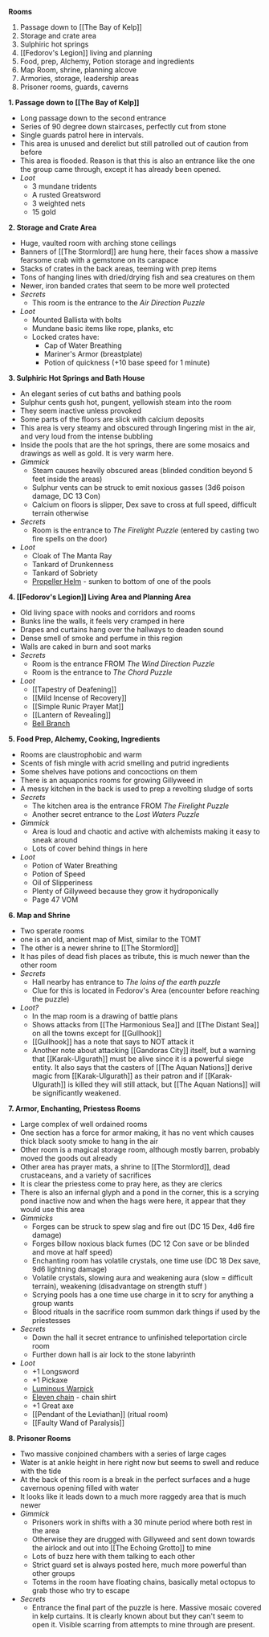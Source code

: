 **Rooms**
1. Passage down to [[The Bay of Kelp]]
2. Storage and crate area
3. Sulphiric hot springs
4. [[Fedorov's Legion]] living and planning
5. Food, prep, Alchemy, Potion storage and ingredients
6. Map Room, shrine, planning alcove
7. Armories, storage, leadership areas
8. Prisoner rooms, guards, caverns

**1. Passage down to [[The Bay of Kelp]]**
- Long passage down to the second entrance
- Series of 90 degree down staircases, perfectly cut from stone
- Single guards patrol here in intervals.
- This area is unused and derelict but still patrolled out of caution from before
- This area is flooded. Reason is that this is also an entrance like the one the group came through, except it has already been opened. 
- *Loot*
	- 3 mundane tridents
	- A rusted Greatsword
	- 3 weighted nets
	- 15 gold

**2. Storage and Crate Area**
- Huge, vaulted room with arching stone ceilings
- Banners of [[The Stormlord]] are hung here, their faces show a massive fearsome crab with a gemstone on its carapace
- Stacks of crates in the back areas, teeming with prep items
- Tons of hanging lines with dried/drying fish and sea creatures on them
- Newer, iron banded crates that seem to be more well protected
- *Secrets*
	- This room is the entrance to the *Air Direction Puzzle*
- *Loot*
	- Mounted Ballista with bolts
	- Mundane basic items like rope, planks, etc
	- Locked crates have:
		- Cap of Water Breathing
		- Mariner's Armor (breastplate)
		- Potion of quickness (+10 base speed for 1 minute)

**3. Sulphiric Hot Springs and Bath House**
- An elegant series of cut baths and bathing pools
- Sulphur cents gush hot, pungent, yellowish steam into the room
- They seem inactive unless provoked
- Some parts of the floors are slick with calcium deposits
- This area is very steamy and obscured through lingering mist in the air, and very loud from the intense bubbling
- Inside the pools that are the hot springs, there are some mosaics and drawings as well as gold. It is very warm here.
- *Gimmick*
	- Steam causes heavily obscured areas (blinded condition beyond 5 feet inside the areas)
	- Sulphur vents can be struck to emit noxious gasses (3d6 poison damage, DC 13 Con)
	- Calcium on floors is slipper, Dex save to cross at full speed, difficult terrain otherwise 
- *Secrets*
	- Room is the entrance to *The Firelight Puzzle* (entered by casting two fire spells on the door)
- *Loot*
	- Cloak of The Manta Ray
	- Tankard of Drunkenness 
	- Tankard of Sobriety
	- [Propeller Helm](https://dnd5e.wikidot.com/wondrous-items:propeller-helm) - sunken to bottom of one of the pools

**4. [[Fedorov's Legion]] Living Area and Planning Area**
- Old living space with nooks and corridors and rooms
- Bunks line the walls, it feels very cramped in here
- Drapes and curtains hang over the hallways to deaden sound
- Dense smell of smoke and perfume in this region
- Walls are caked in burn and soot marks
- *Secrets*
	- Room is the entrance FROM *The Wind Direction Puzzle*
	- Room is the entrance to *The Chord Puzzle*
- *Loot*
	- [[Tapestry of Deafening]]
	- [[Mild Incense of Recovery]]
	- [[Simple Runic Prayer Mat]]
	- [[Lantern of Revealing]]
	- [Bell Branch](https://dnd5e.wikidot.com/wondrous-items:bell-branch)

**5. Food Prep, Alchemy, Cooking, Ingredients**
- Rooms are claustrophobic and warm
- Scents of fish mingle with acrid smelling and putrid ingredients
- Some shelves have potions and concoctions on them
- There is an aquaponics rooms for growing Gillyweed in
- A messy kitchen in the back is used to prep a revolting sludge of sorts
- *Secrets*
	- The kitchen area is the entrance FROM *The Firelight Puzzle*
	- Another secret entrance to the *Lost Waters Puzzle*
- *Gimmick*
	- Area is loud and chaotic and active with alchemists making it easy to sneak around
	- Lots of cover behind things in here
- *Loot*
	- Potion of Water Breathing
	- Potion of Speed
	- Oil of Slipperiness
	- Plenty of Gillyweed because they grow it hydroponically 
	- Page 47 VOM

**6. Map and Shrine**
- Two sperate rooms
- one is an old, ancient map of Mist, similar to the TOMT
- The other is a newer shrine to [[The Stormlord]]
- It has piles of dead fish places as tribute, this is much newer than the other room
- *Secrets*
	- Hall nearby has entrance to *The loins of the earth puzzle*
	- Clue for this is located in Fedorov's Area (encounter before reaching the puzzle)
- *Loot?*
	- In the map room is a drawing of battle plans
	- Shows attacks from [[The Harmonious Sea]] and [[The Distant Sea]] on all the towns except for [[Gullhook]]
	- [[Gullhook]] has a note that says to NOT attack it
	- Another note about attacking [[Gandoras City]] itself, but a warning that [[Karak-Ulgurath]] must be alive since it is a powerful siege entity. It also says that the casters of [[The Aquan Nations]] derive magic from [[Karak-Ulgurath]] as their patron and if [[Karak-Ulgurath]] is killed they will still attack, but [[The Aquan Nations]] will be significantly weakened. 

**7. Armor, Enchanting, Priestess Rooms**
- Large complex of well ordained rooms
- One section has a force for armor making, it has no vent which causes thick black sooty smoke to hang in the air
- Other room is a magical storage room, although mostly barren, probably moved the goods out already 
- Other area has prayer mats, a shrine to [[The Stormlord]], dead crustaceans, and a variety of sacrifices
- It is clear the priestess come to pray here, as they are clerics
- There is also an infernal glyph and a pond in the corner, this is a scrying pond inactive now and when the hags were here, it appear that they would use this area
- *Gimmicks*
	- Forges can be struck to spew slag and fire out (DC 15 Dex, 4d6 fire damage)
	- Forges billow noxious black fumes (DC 12 Con save or be blinded and move at half speed)
	- Enchanting room has volatile crystals, one time use (DC 18 Dex save, 9d6 lightning damage)
	- Volatile crystals, slowing aura and weakening aura (slow = difficult terrain), weakening (disadvantage on strength stuff )
	- Scrying pools has a one time use charge in it to scry for anything a group wants
	- Blood rituals in the sacrifice room summon dark things if used by the priestesses 
- *Secrets*
	- Down the hall it secret entrance to unfinished teleportation circle room
	- Further down hall is air lock to the stone labyrinth 
- *Loot*
	- +1 Longsword
	- +1 Pickaxe
	- [Luminous Warpick](https://dnd5e.wikidot.com/wondrous-items:luminous-war-pick) 
	- [Eleven chain](https://dnd5e.wikidot.com/wondrous-items:elven-chain) - chain shirt
	- +1 Great axe
	- [[Pendant of the Leviathan]] (ritual room)
	- [[Faulty Wand of Paralysis]]

**8. Prisoner Rooms**
- Two massive conjoined chambers with a series of large cages
- Water is at ankle height in here right now but seems to swell and reduce with the tide
- At the back of this room is a break in the perfect surfaces and a huge cavernous opening filled with water
- It looks like it leads down to a much more raggedy area that is much newer
- *Gimmick*
	- Prisoners work in shifts with a 30 minute period where both rest in the area
	- Otherwise they are drugged with Gillyweed and sent down towards the airlock and out into [[The Echoing Grotto]] to mine
	- Lots of buzz here with them talking to each other
	- Strict guard set is always posted here, much more powerful than other groups
	- Totems in the room have floating chains, basically metal octopus to grab those who try to escape 
- *Secrets*
	- Entrance the final part of the puzzle is here. Massive mosaic covered in kelp curtains. It is clearly known about but they can't seem to open it. Visible scarring from attempts to mine through are present. 